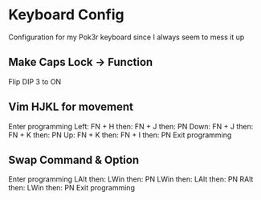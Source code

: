 # Keyboard Config

Configuration for my Pok3r keyboard since I always seem to mess it up

## Make Caps Lock -> Function

Flip DIP 3 to ON

## Vim HJKL for movement

Enter programming
Left: FN + H then: FN + J then: PN
Down: FN + J then: FN + K then: PN
Up: FN + K then: FN + I then: PN
Exit programming

## Swap Command & Option

Enter programming
LAlt then: LWin then: PN
LWin then: LAlt then: PN
RAlt then: LWin then: PN
Exit programming
